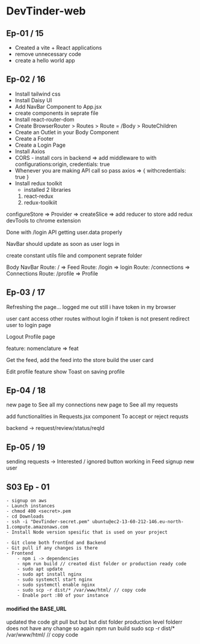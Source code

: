 # DevTinder-web

## Ep-01 / 15
- Created a vite + React applications
- remove unnecessary code 
- create a hello world app

## Ep-02 / 16
- Install tailwind css
- Install Daisy UI
- Add NavBar Component to App.jsx
- create components in seprate file
- Install react-router-dom
- Create BrowserRouter > Routes > Route = /Body > RouteChildren
- Create an Outlet in your Body Component
- Create a Footer
- Create a Login Page
- Install Axios
- CORS - install cors in backend => add middleware to with configurations:origin, credentials: true
- Whenever you are making API call so pass axios => { withcredentials: true }
- Install redux toolkit 
    - installed 2 libraries 
    1. react-redux
    2. redux-toolkiit

configureStore => Provider => createSlice => add reducer to store
add redux devTools to chrome extension

Done with /login API
getting user.data properly

NavBar should update as soon as user logs in

create constant utils file and component seprate folder




Body
    NavBar
    Route: / => Feed
    Route: /login => login
    Route: /connections => Connections
    Route: /profile => Profile



## Ep-03 / 17

Refreshing the page... logged me out
still i have token in my browser

user cant access other routes without login
if token is not present redirect user to login page

Logout
Profile page

feature: nomenclature => feat

Get the feed, add the feed into the store
build the user card

Edit profile feature
show Toast on saving profile

## Ep-04 / 18

new page to See all my connections
new page to See all my requests

add functionalities in Requests.jsx component 
To accept or reject requsts 

backend -> request/review/status/reqId


## Ep-05 / 19

sending requests -> Interested / ignored button working in Feed
signup new user


## S03 Ep - 01

    - signup on aws
    - Launch instances
    - chmod 400 <secret>.pem
    - cd Downloads
    - ssh -i "DevTinder-secret.pem" ubuntu@ec2-13-60-212-146.eu-north-1.compute.amazonaws.com
    - Install Node version spesific that is used on your project
      
    - Git clone both frontEnd and Backend 
    - Git pull if any changes is there
    - Frontend
        - npm i -> dependencies
        - npm run build // created dist folder or production ready code
        - sudo apt update
        - sudo apt install nginx
        - sudo systemctl start nginx
        - sudo systemctl enable nginx
        - sudo scp -r dist/* /var/www/html/ // copy code 
        - Enable port :80 of your instance


#### modified the BASE_URL 

updated the code 
git pull 
but but but 
dist folder
production level folderr does not have any change 
so again 
npm run build
sudo scp -r dist/* /var/www/html/ // copy code 
